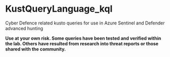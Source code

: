 # KustQueryLanguage_kql
Cyber Defence related kusto queries for use in Azure Sentinel and Defender advanced hunting

**Use at your own risk. Some queries have been tested and verified within the lab. Others have resulted from research into threat reports or those shared with the community.**
